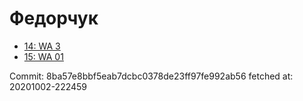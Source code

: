 # Федорчук
- [14: WA 3](14.md)
- [15: WA 01](15.md)

Commit: 8ba57e8bbf5eab7dcbc0378de23ff97fe992ab56
 fetched at: 20201002-222459
